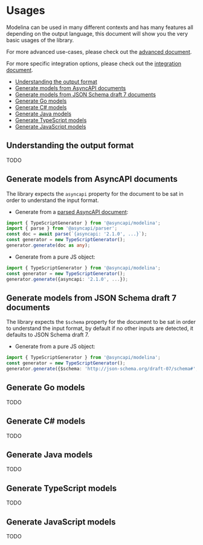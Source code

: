 # Usages
Modelina can be used in many different contexts and has many features all depending on the output language, this document will show you the very basic usages of the library. 

For more advanced use-cases, please check out the [advanced document](./advanced.md).

For more specific integration options, please check out the [integration document](./integration.md).

<!-- toc is generated with GitHub Actions do not remove toc markers -->

<!-- toc -->

- [Understanding the output format](#understanding-the-output-format)
- [Generate models from AsyncAPI documents](#generate-models-from-asyncapi-documents)
- [Generate models from JSON Schema draft 7 documents](#generate-models-from-json-schema-draft-7-documents)
- [Generate Go models](#generate-go-models)
- [Generate C# models](#generate-c%23-models)
- [Generate Java models](#generate-java-models)
- [Generate TypeScript models](#generate-typescript-models)
- [Generate JavaScript models](#generate-javascript-models)

<!-- tocstop -->

## Understanding the output format
TODO 

## Generate models from AsyncAPI documents

The library expects the `asyncapi` property for the document to be sat in order to understand the input format.

- Generate from a [parsed AsyncAPI document](https://github.com/asyncapi/parser-js):

```ts
import { TypeScriptGenerator } from '@asyncapi/modelina';
import { parse } from '@asyncapi/parser';
const doc = await parse(`{asyncapi: '2.1.0', ...}`);
const generator = new TypeScriptGenerator();
generator.generate(doc as any);
```

- Generate from a pure JS object:

```ts
import { TypeScriptGenerator } from '@asyncapi/modelina';
const generator = new TypeScriptGenerator();
generator.generate({asyncapi: '2.1.0', ...});
```

## Generate models from JSON Schema draft 7 documents
The library expects the `$schema` property for the document to be sat in order to understand the input format, by default if no other inputs are detected, it defaults to JSON Schema draft 7.

- Generate from a pure JS object:

```ts
import { TypeScriptGenerator } from '@asyncapi/modelina';
const generator = new TypeScriptGenerator();
generator.generate({$schema: 'http://json-schema.org/draft-07/schema#', ...});
```

## Generate Go models
TODO 

## Generate C# models
TODO 

## Generate Java models
TODO 

## Generate TypeScript models
TODO 

## Generate JavaScript models
TODO
